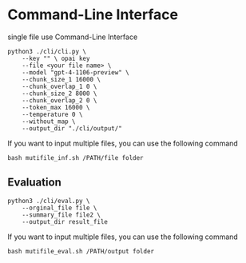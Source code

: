 # Command-Line Interface
single file use Command-Line Interface
```
python3 ./cli/cli.py \
    --key "" \ opai key
    --file <your file name> \
    --model "gpt-4-1106-preview" \
    --chunk_size_1 16000 \
    --chunk_overlap_1 0 \
    --chunk_size_2 8000 \
    --chunk_overlap_2 0 \
    --token_max 16000 \
    --temperature 0 \
    --without_map \
    --output_dir "./cli/output/"
```
If you want to input multiple files, you can use the following command
```
bash mutifile_inf.sh /PATH/file folder
```

## Evaluation
```
python3 ./cli/eval.py \
    --orginal_file file \
    --summary_file file2 \
    --output_dir result_file
```

If you want to input multiple files, you can use the following command
```
bash mutifile_eval.sh /PATH/output folder
```